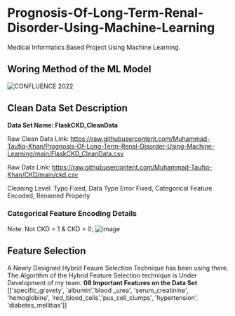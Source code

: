 # Prognosis-Of-Long-Term-Renal-Disorder-Using-Machine-Learning
Medical Informatics Based Project Using Machine Learning.


## Woring Method of the ML Model

![CONFLUENCE 2022](https://user-images.githubusercontent.com/70132613/143943589-2759641c-c817-4351-90f1-0497ae1a15fc.png)


## Clean Data Set Description
**Data Set Name: FlaskCKD_CleanData**

Raw Clean Data Link: https://raw.githubusercontent.com/Muhammad-Taufiq-Khan/Prognosis-Of-Long-Term-Renal-Disorder-Using-Machine-Learning/main/FlaskCKD_CleanData.csv

Raw Data Link: https://raw.githubusercontent.com/Muhammad-Taufiq-Khan/CKD/main/ckd.csv

Cleaning Level: Typo Fixed, Data Type Error Fixed, Categorical Feature Encoded, Renamed Properly

### Categorical Feature Encoding Details
Note: Not CKD = 1 & CKD = 0;
![image](https://user-images.githubusercontent.com/70132613/143937390-243e3091-2dcb-4bdb-9e61-69fc6d55ab60.png)


## Feature Selection
A Newly Designed Hybrid Feaure Selection Technique has been using there. The Algorithm of the Hybrid Feature Selection technique is Under Development of my team. 
**08 Important Features on the Data Set** 
[['specific_gravety',	'albumin','blood _urea', 'serum_creatinine',	'hemoglobine', 'red_blood_cells','pus_cell_clumps',	'hypertension',	'diabetes_mellitias']]


